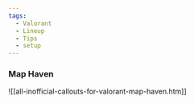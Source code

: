 ```yaml
---
tags:
  - Valorant
  - Lineup
  - Tips
  - setup
---
```

### Map Haven
![[all-inofficial-callouts-for-valorant-map-haven.htm]]
